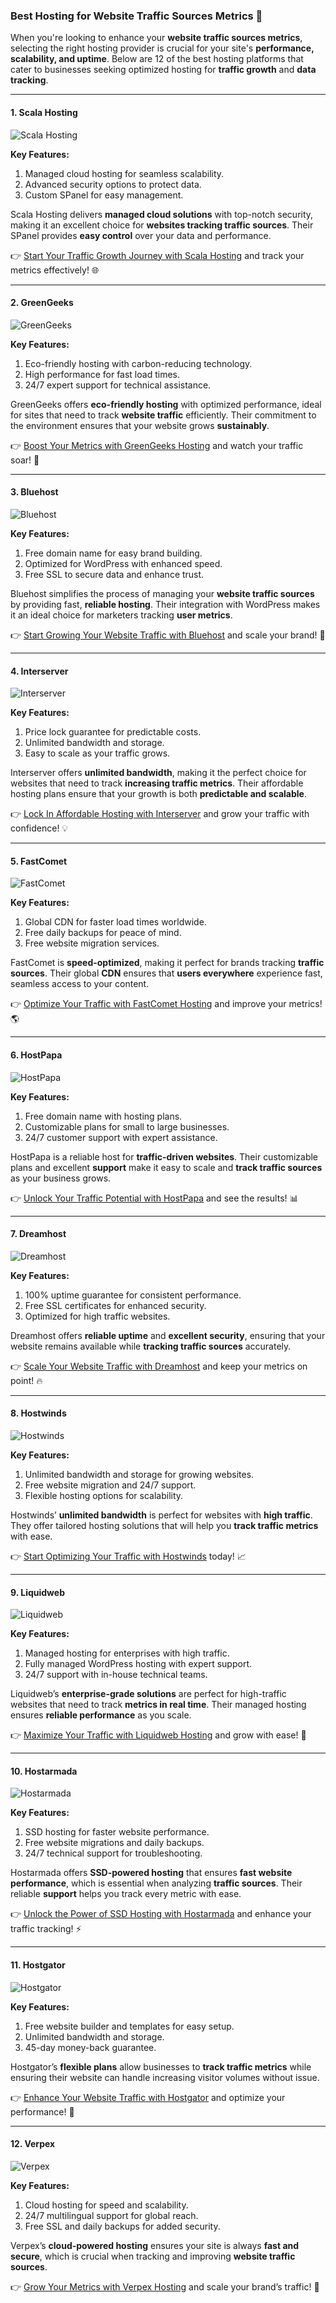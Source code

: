 ### Best Hosting for Website Traffic Sources Metrics 🚀

When you're looking to enhance your **website traffic sources metrics**, selecting the right hosting provider is crucial for your site's **performance, scalability, and uptime**. Below are 12 of the best hosting platforms that cater to businesses seeking optimized hosting for **traffic growth** and **data tracking**.

---

#### 1. Scala Hosting 
![Scala Hosting](https://i.imgur.com/uJ5JIK3.png "Scala Web Hosting")

**Key Features:**
1. Managed cloud hosting for seamless scalability.
2. Advanced security options to protect data.
3. Custom SPanel for easy management.

Scala Hosting delivers **managed cloud solutions** with top-notch security, making it an excellent choice for **websites tracking traffic sources**. Their SPanel provides **easy control** over your data and performance.

👉 [Start Your Traffic Growth Journey with Scala Hosting](https://snipitx.com/scala-jy) and track your metrics effectively! 🌐

---

#### 2. GreenGeeks
![GreenGeeks](https://i.imgur.com/eEwuntu.jpg "GreenGeeks Hosting")

**Key Features:**
1. Eco-friendly hosting with carbon-reducing technology.
2. High performance for fast load times.
3. 24/7 expert support for technical assistance.

GreenGeeks offers **eco-friendly hosting** with optimized performance, ideal for sites that need to track **website traffic** efficiently. Their commitment to the environment ensures that your website grows **sustainably**.

👉 [Boost Your Metrics with GreenGeeks Hosting](https://snipitx.com/greengeeks-jy) and watch your traffic soar! 🌱

---

#### 3. Bluehost
![Bluehost](https://i.imgur.com/PasFF9E.jpeg "Bluehost Hosting")

**Key Features:**
1. Free domain name for easy brand building.
2. Optimized for WordPress with enhanced speed.
3. Free SSL to secure data and enhance trust.

Bluehost simplifies the process of managing your **website traffic sources** by providing fast, **reliable hosting**. Their integration with WordPress makes it an ideal choice for marketers tracking **user metrics**.

👉 [Start Growing Your Website Traffic with Bluehost](https://snipitx.com/bluehost-jy) and scale your brand! 🚀

---

#### 4. Interserver
![Interserver](https://i.imgur.com/OM5dOEW.jpeg "Interserver Hosting")

**Key Features:**
1. Price lock guarantee for predictable costs.
2. Unlimited bandwidth and storage.
3. Easy to scale as your traffic grows.

Interserver offers **unlimited bandwidth**, making it the perfect choice for websites that need to track **increasing traffic metrics**. Their affordable hosting plans ensure that your growth is both **predictable and scalable**.

👉 [Lock In Affordable Hosting with Interserver](https://snipitx.com/interserver-jy) and grow your traffic with confidence! 💡

---

#### 5. FastComet
![FastComet](https://i.imgur.com/7qgXuWp.png "FastComet Hosting")

**Key Features:**
1. Global CDN for faster load times worldwide.
2. Free daily backups for peace of mind.
3. Free website migration services.

FastComet is **speed-optimized**, making it perfect for brands tracking **traffic sources**. Their global **CDN** ensures that **users everywhere** experience fast, seamless access to your content.

👉 [Optimize Your Traffic with FastComet Hosting](https://snipitx.com/fastcomet-jy) and improve your metrics! 🌎

---

#### 6. HostPapa
![HostPapa](https://i.imgur.com/ouDTkvl.jpeg "HostPapa Hosting")

**Key Features:**
1. Free domain name with hosting plans.
2. Customizable plans for small to large businesses.
3. 24/7 customer support with expert assistance.

HostPapa is a reliable host for **traffic-driven websites**. Their customizable plans and excellent **support** make it easy to scale and **track traffic sources** as your business grows.

👉 [Unlock Your Traffic Potential with HostPapa](https://snipitx.com/hostpapa-jy) and see the results! 📊

---

#### 7. Dreamhost
![Dreamhost](https://i.imgur.com/rXIg8ip.jpeg "Dreamhost Hosting")

**Key Features:**
1. 100% uptime guarantee for consistent performance.
2. Free SSL certificates for enhanced security.
3. Optimized for high traffic websites.

Dreamhost offers **reliable uptime** and **excellent security**, ensuring that your website remains available while **tracking traffic sources** accurately.

👉 [Scale Your Website Traffic with Dreamhost](https://snipitx.com/dreamhost-jy) and keep your metrics on point! 🔥

---

#### 8. Hostwinds
![Hostwinds](https://i.imgur.com/53aSNXx.jpeg "Hostwinds Hosting")

**Key Features:**
1. Unlimited bandwidth and storage for growing websites.
2. Free website migration and 24/7 support.
3. Flexible hosting options for scalability.

Hostwinds’ **unlimited bandwidth** is perfect for websites with **high traffic**. They offer tailored hosting solutions that will help you **track traffic metrics** with ease.

👉 [Start Optimizing Your Traffic with Hostwinds](https://snipitx.com/hostwinds-jy) today! 📈

---

#### 9. Liquidweb
![Liquidweb](https://i.imgur.com/4IvT9SC.jpeg "Liquidweb Hosting")

**Key Features:**
1. Managed hosting for enterprises with high traffic.
2. Fully managed WordPress hosting with expert support.
3. 24/7 support with in-house technical teams.

Liquidweb’s **enterprise-grade solutions** are perfect for high-traffic websites that need to track **metrics in real time**. Their managed hosting ensures **reliable performance** as you scale.

👉 [Maximize Your Traffic with Liquidweb Hosting](https://snipitx.com/liquidweb-jy) and grow with ease! 💪

---

#### 10. Hostarmada
![Hostarmada](https://i.imgur.com/KFbdf3o.jpeg "Hostarmada Hosting")

**Key Features:**
1. SSD hosting for faster website performance.
2. Free website migrations and daily backups.
3. 24/7 technical support for troubleshooting.

Hostarmada offers **SSD-powered hosting** that ensures **fast website performance**, which is essential when analyzing **traffic sources**. Their reliable **support** helps you track every metric with ease.

👉 [Unlock the Power of SSD Hosting with Hostarmada](https://snipitx.com/hostarmada-jy) and enhance your traffic tracking! ⚡

---

#### 11. Hostgator
![Hostgator](https://i.imgur.com/BcVkH57.jpeg "Hostgator Hosting")

**Key Features:**
1. Free website builder and templates for easy setup.
2. Unlimited bandwidth and storage.
3. 45-day money-back guarantee.

Hostgator’s **flexible plans** allow businesses to **track traffic metrics** while ensuring their website can handle increasing visitor volumes without issue.

👉 [Enhance Your Website Traffic with Hostgator](https://snipitx.com/hostgator-jy) and optimize your performance! 🔧

---

#### 12. Verpex
![Verpex](https://i.imgur.com/6x5LhiS.jpeg "Verpex Hosting")

**Key Features:**
1. Cloud hosting for speed and scalability.
2. 24/7 multilingual support for global reach.
3. Free SSL and daily backups for added security.

Verpex’s **cloud-powered hosting** ensures your site is always **fast and secure**, which is crucial when tracking and improving **website traffic sources**.

👉 [Grow Your Metrics with Verpex Hosting](https://snipitx.com/verpex-jy) and scale your brand’s traffic! 🌟

